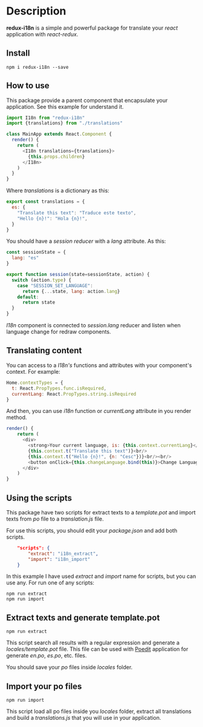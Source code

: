 # Description

**redux-i18n** is a simple and powerful package for translate your *react* application with *react-redux*.

## Install

```
npm i redux-i18n --save
```

## How to use

This package provide a parent component that encapsulate your application. See this example for understand it.

```javascript
import I18n from "redux-i18n"
import {translations} from "./translations"

class MainApp extends React.Component {
  render() {
    return (
      <I18n translations={translations}>
        {this.props.children}
      </I18n>
    )
  }
}
```

Where *translations* is a dictionary as this:

```javascript
export const translations = {
  es: {
    "Translate this text": "Traduce este texto",
    "Hello {n}!": "Hola {n}!",
  }
}
```

You should have a *session reducer* with a *lang* attribute. As this:

```javascript
const sessionState = {
  lang: "es"
}

export function session(state=sessionState, action) {
  switch (action.type) {
    case "SESSION_SET_LANGUAGE":
      return {...state, lang: action.lang}
    default:
      return state
  }
}
```

*I18n* component is connected to *session.lang* reducer and listen when language change for redraw components.

## Translating content

You can access to a *I18n's* functions and attributes with your component's context. For example:

```javascript
Home.contextTypes = {
  t: React.PropTypes.func.isRequired,
  currentLang: React.PropTypes.string.isRequired
}
```

And then, you can use *i18n* function or *currentLang* attribute in you render method.

```javascript
render() {
    return (
      <div>
        <strong>Your current language, is: {this.context.currentLang}</strong><br/>
        {this.context.t("Translate this text")}<br/>
        {this.context.t("Hello {n}!", {n: "Cesc"})}<br/><br/>
        <button onClick={this.changeLanguage.bind(this)}>Change Language</button>
      </div>
    )
}
```
## Using the scripts

This package have two scripts for extract texts to a *template.pot* and import texts from *po* file to a *translation.js* file.

For use this scripts, you should edit your *package.json* and add both scripts.

```json
    "scripts": {
        "extract": "i18n_extract",
        "import": "i18n_import"
    }    
```

In this example I have used *extract* and *import* name for scripts, but you can use any. For run one of any scripts:

```
npm run extract
npm run import
```

## Extract texts and generate template.pot

```
npm run extract
```

This script search all results with a regular expression and generate a *locales/template.pot* file. This file can be used with [Poedit](https://poedit.net/) application for generate *en.po*, *es.po*, etc. files.

You should save your *po* files inside *locales* folder.

## Import your po files

```
npm run import
```

This script load all po files inside you *locales* folder, extract all translations and build a *translations.js* that you will use in your application.

